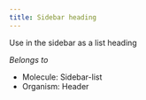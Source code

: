```yaml
---
title: Sidebar heading
---
```

Use in the sidebar as a list heading

*Belongs to*

* Molecule: Sidebar-list
* Organism: Header
